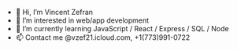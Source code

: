 - 👋 Hi, I’m Vincent Zefran
- 👀 I’m interested in web/app development
- 🌱 I’m currently learning JavaScript / React / Express / SQL / Node
- 📫 Contact me @vzef21.icloud.com, +1(773)991-0722

<!---
vinnyzef/vinnyzef is a ✨ special ✨ repository because its `README.md` (this file) appears on your GitHub profile.
You can click the Preview link to take a look at your changes.
--->
